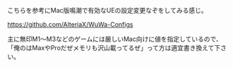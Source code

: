 こちらを参考にMac版鳴潮で有効なUEの設定変更なぞをしてみる感じ。

https://github.com/AlteriaX/WuWa-Configs

主に無印M1〜M3などのゲームには厳しいMac向けに値を指定しているので、「俺のはMaxやProだぜメモリも沢山載ってるぜ」って方は適宜書き換えて下さい。
